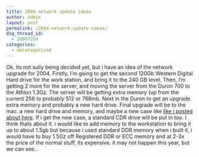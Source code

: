 ```yaml
---
title: 2004 network update ideas
author: admin
layout: post
permalink: /2004-network-update-ideas/
dsq_thread_id:
  - 26007254
categories:
  - Uncategorized
---
```

Ok. its not sully being decided yet, but i have an idea of the network upgrade for 2004. Firstly, I&#8217;m going to get the second 120Gb Western Digital Hard drive for the work station, and bring it to the 240 GB level. Then, I&#8217;m getting 2 more for the server, and moving the server from the Duron 700 to the Athlon 1.3Gz. The server will be getting extra memory (up from the current 256 to probably 512 or 768mb. Next in the Duron to get an upgrade. extra memory and probably a new hard drive. Final upgrade will be to the mac. a new hard drive and memory, and maybe a new case like [like i posted about here][1]. If i get the new case, a standard CDR drive will be put in too. I think thats about it. i would like to add memory to the workstation to bring it up to about 1.5gb but because i used standard DDR memory when i built it, i would have to buy 1.5Gz off Registered DDR or ECC memory and at 2-3x the price of the normal stuff, its expensive. it may not happen this year, but we can see&#8230;

 [1]: http://blog.lotas-smartman.net/archives/001120.php